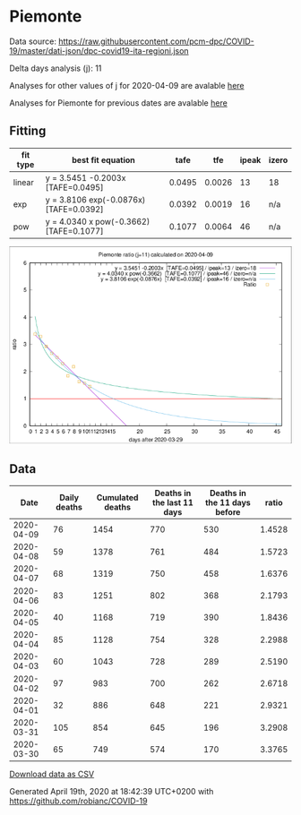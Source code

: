 # Piemonte

Data source: https://raw.githubusercontent.com/pcm-dpc/COVID-19/master/dati-json/dpc-covid19-ita-regioni.json

Delta days analysis (j): 11

Analyses for other values of j for 2020-04-09 are avalable [here](../2020-04-09/README.md)

Analyses for Piemonte for previous dates are avalable [here](../README.md)

## Fitting 
|fit type|best fit equation|tafe|tfe|ipeak|izero|
|-------|-----|--------|------|---|---|
|linear|y = 3.5451 -0.2003x  [TAFE=0.0495]|0.0495|0.0026|13|18|
|exp|y = 3.8106 exp(-0.0876x)  [TAFE=0.0392]|0.0392|0.0019|16|n/a|
|pow|y = 4.0340 x pow(-0.3662)  [TAFE=0.1077]|0.1077|0.0064|46|n/a|

![Plot](COVID-19_piemonte_j11_2020-04-09.png)

## Data
|Date|Daily deaths|Cumulated deaths|Deaths in the last 11 days|Deaths in the 11 days before|ratio|
|----|----------|-----------|-------|--------------------|-----|
|2020-04-09|76|1454|770|530|1.4528|
|2020-04-08|59|1378|761|484|1.5723|
|2020-04-07|68|1319|750|458|1.6376|
|2020-04-06|83|1251|802|368|2.1793|
|2020-04-05|40|1168|719|390|1.8436|
|2020-04-04|85|1128|754|328|2.2988|
|2020-04-03|60|1043|728|289|2.5190|
|2020-04-02|97|983|700|262|2.6718|
|2020-04-01|32|886|648|221|2.9321|
|2020-03-31|105|854|645|196|3.2908|
|2020-03-30|65|749|574|170|3.3765|

[Download data as CSV](COVID-19_piemonte_j11_2020-04-09.csv)

Generated April 19th, 2020 at 18:42:39 UTC+0200 with https://github.com/robianc/COVID-19
